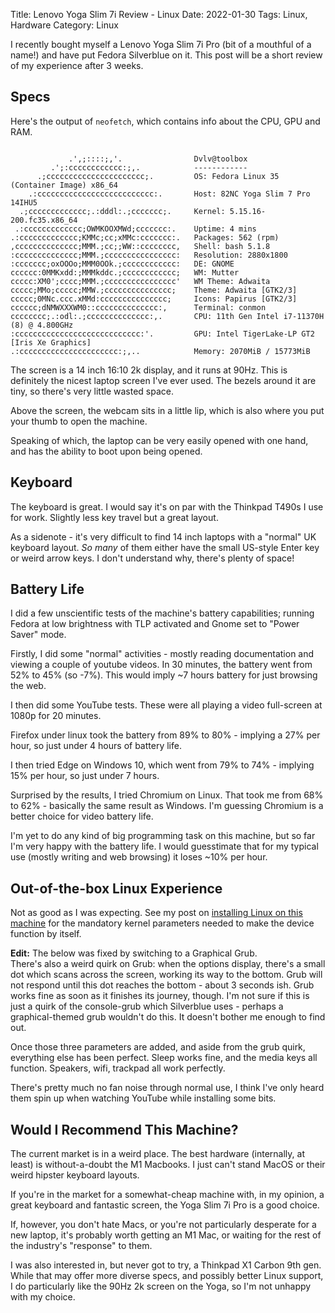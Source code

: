 Title: Lenovo Yoga Slim 7i Review - Linux
Date: 2022-01-30
Tags: Linux, Hardware
Category: Linux

I recently bought myself a Lenovo Yoga Slim 7i Pro (bit of a mouthful of a name!) and have put Fedora Silverblue on it. This post will be a short review of my experience after 3 weeks.

## Specs
Here's the output of `neofetch`, which contains info about the CPU, GPU and RAM.

```

             .',;::::;,'.                Dvlv@toolbox 
         .';:cccccccccccc:;,.            ------------ 
      .;cccccccccccccccccccccc;.         OS: Fedora Linux 35 (Container Image) x86_64 
    .:cccccccccccccccccccccccccc:.       Host: 82NC Yoga Slim 7 Pro 14IHU5 
  .;ccccccccccccc;.:dddl:.;ccccccc;.     Kernel: 5.15.16-200.fc35.x86_64 
 .:ccccccccccccc;OWMKOOXMWd;ccccccc:.    Uptime: 4 mins 
.:ccccccccccccc;KMMc;cc;xMMc:ccccccc:.   Packages: 562 (rpm) 
,cccccccccccccc;MMM.;cc;;WW::cccccccc,   Shell: bash 5.1.8 
:cccccccccccccc;MMM.;cccccccccccccccc:   Resolution: 2880x1800 
:ccccccc;oxOOOo;MMM0OOk.;cccccccccccc:   DE: GNOME 
cccccc:0MMKxdd:;MMMkddc.;cccccccccccc;   WM: Mutter 
ccccc:XM0';cccc;MMM.;cccccccccccccccc'   WM Theme: Adwaita 
ccccc;MMo;ccccc;MMW.;ccccccccccccccc;    Theme: Adwaita [GTK2/3] 
ccccc;0MNc.ccc.xMMd:ccccccccccccccc;     Icons: Papirus [GTK2/3] 
cccccc;dNMWXXXWM0::cccccccccccccc:,      Terminal: conmon 
cccccccc;.:odl:.;cccccccccccccc:,.       CPU: 11th Gen Intel i7-11370H (8) @ 4.800GHz 
:cccccccccccccccccccccccccccc:'.         GPU: Intel TigerLake-LP GT2 [Iris Xe Graphics] 
.:cccccccccccccccccccccc:;,..            Memory: 2070MiB / 15773MiB

```

The screen is a 14 inch 16:10 2k display, and it runs at 90Hz. This is definitely the nicest laptop screen I've ever used. The bezels around it are tiny, so there's very little wasted space.

Above the screen, the webcam sits in a little lip, which is also where you put your thumb to open the machine.

Speaking of which, the laptop can be very easily opened with one hand, and has the ability to boot upon being opened.

## Keyboard

The keyboard is great. I would say it's on par with the Thinkpad T490s I use for work. Slightly less key travel but a great layout.

As a sidenote - it's very difficult to find 14 inch laptops with a "normal" UK keyboard layout. _So many_ of them either have the small US-style Enter key or 
weird arrow keys. I don't understand why, there's plenty of space!

## Battery Life
I did a few unscientific tests of the machine's battery capabilities; running Fedora at low brightness with TLP activated and Gnome set to "Power Saver" mode.

Firstly, I did some "normal" activities - mostly reading documentation and viewing a couple of youtube videos.
In 30 minutes, the battery went from 52% to 45% (so -7%). This would imply ~7 hours battery for just browsing the web.

I then did some YouTube tests. These were all playing a video full-screen at 1080p for 20 minutes.

Firefox under linux took the battery from 89% to 80% - implying a 27% per hour, so just under 4 hours of battery life.

I then tried Edge on Windows 10, which went from 79% to 74% - implying 15% per hour, so just under 7 hours.

Surprised by the results, I tried Chromium on Linux. That took me from 68% to 62% - basically the same result as Windows. I'm guessing Chromium is a better choice for video battery life.

I'm yet to do any kind of big programming task on this machine, but so far I'm very happy with the battery life. I would guesstimate that for my typical use (mostly writing and web browsing) it loses ~10% per hour.

## Out-of-the-box Linux Experience

Not as good as I was expecting. See my post on [installing Linux on this machine](https://www.dvlv.co.uk/installing-linux-on-a-lenovo-yoga-slim-7i-pro.html) for the mandatory kernel parameters needed to make the device function by itself.

**Edit:** The below was fixed by switching to a Graphical Grub.<br/>
There's also a weird quirk on Grub: when the options display, there's a small dot which scans across the screen, working its way to the bottom. Grub will not respond until this dot 
reaches the bottom - about 3 seconds ish. Grub works fine as soon as it finishes its journey, though. I'm not sure if this is just a quirk of the console-grub which Silverblue uses - perhaps
a graphical-themed grub wouldn't do this. It doesn't bother me enough to find out. 

Once those three parameters are added, and aside from the grub quirk, everything else has been perfect. Sleep works fine, and the media keys all function. Speakers, wifi, trackpad all work perfectly.

There's pretty much no fan noise through normal use, I think I've only heard them spin up when watching YouTube while installing some bits.


## Would I Recommend This Machine?

The current market is in a weird place. The best hardware (internally, at least) is without-a-doubt the M1 Macbooks. I just can't stand MacOS or their weird hipster keyboard layouts.

If you're in the market for a somewhat-cheap machine with, in my opinion, a great keyboard and fantastic screen, the Yoga Slim 7i Pro is a good choice. 

If, however, you don't hate Macs, or you're not particularly desperate for a new laptop, it's probably worth getting an M1 Mac, or waiting for the rest of the industry's "response" to them.

I was also interested in, but never got to try, a Thinkpad X1 Carbon 9th gen. While that may offer more diverse specs, and possibly better Linux support, I do particularly like the
90Hz 2k screen on the Yoga, so I'm not unhappy with my choice.



